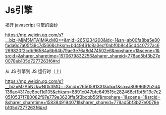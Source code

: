 # Js引擎



揭开 javascript 引擎的面纱

https://mp.weixin.qq.com/s?__biz=MjM5MTA1MjAxMQ==&mid=2651234200&idx=1&sn=ab00fa8ba5e80fada6c7a05f39c7d566&chksm=bd49461c8a3ecf0abf0b8c45cd440727ac6269820f2cdb96584a6b64b79ae3e76a8d474502e6&mpshare=1&scene=1&srcid=&sharer_sharetime=1570679832256&sharer_shareid=778ad5bf3b27e0078eb105d7277263f6#rd



从 JS 引擎到 JS 运行时（上）

https://mp.weixin.qq.com/s?__biz=MzA5NzkwNDk3MQ==&mid=2650591331&idx=1&sn=a8099692b2d4136ac4317ee8bcf1d105&chksm=8891c047bfe649515c282468cf1bf5f19c7c20510537f780082f97e779e3623ffa5f3bcbb56f&mpshare=1&scene=1&srcid=&sharer_sharetime=1583849194071&sharer_shareid=778ad5bf3b27e0078eb105d7277263f6#rd